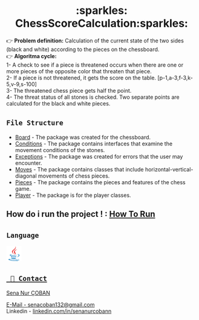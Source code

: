 <div align="center"><h1> :sparkles: ChessScoreCalculation:sparkles: </h1> </div>

:point_right: **Problem definition:** Calculation of the current state of the two sides (black and white) according to the pieces on the chessboard.<br/>
:point_right: **Algoritma cycle:** <br/>
1- A check to see if a piece is threatened occurs when there are one or more pieces of the opposite color that threaten that piece.<br/>
2- If a piece is not threatened, it gets the score on the table. [p-1,a-3,f-3,k-5,v-9,s-100]<br/>
3- The threatened chess piece gets half the point.<br/>
4- The threat status of all stones is checked. Two separate points are calculated for the black and white pieces.<br/>
## `File Structure` 

  
<ul>
        <li><a href="https://github.com/senanurcoban/ChessScoreCalculation/tree/master/src/chess/board">Board</a> - The package was created for the chessboard.
         <li><a href="https://github.com/senanurcoban/ChessScoreCalculation/tree/master/src/chess/conditions">Conditions</a> - The package contains interfaces that examine the movement conditions of the stones.
         <li><a href="https://github.com/senanurcoban/ChessScoreCalculation/tree/master/src/chess/exceptions">Exceptions</a> - The package was created for errors that the user may encounter.
         <li><a href="https://github.com/senanurcoban/ChessScoreCalculation/tree/master/src/chess/moves">Moves</a> - The package contains classes that include horizontal-vertical-diagonal movements of chess pieces.
         <li><a href="https://github.com/senanurcoban/ChessScoreCalculation/tree/master/src/chess/pieces">Pieces</a> - The package contains the pieces and features of the chess game.
         <li><a href="https://github.com/senanurcoban/ChessScoreCalculation/tree/master/src/chess/player">Player</a> - The package is for the player classes.
         </ul>
         
## How do i run the project ! : <a href="https://github.com/senanurcoban/ChessScoreCalculation/blob/master/HowToRun.txt">How To Run </a>
         
  ## ` Language ` 
<p align="left"> <a href="https://www.java.com" target="_blank"> <img src="https://raw.githubusercontent.com/devicons/devicon/master/icons/java/java-original.svg" alt="java" width="40" height="40"/><br/>
  
## ` 📧 Contact`

Sena Nur ÇOBAN

E-Mail - [senacoban132@gmail.com](mailto:senacoban132@gmail.com)<br/>
Linkedin - [linkedin.com/in/senanurcobann](www.linkedin.com/in/senanurcobann)
